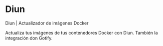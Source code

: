 # Diun
Diun | Actualizador de imágenes Docker

Actualiza tus imágenes de tus contenedores Docker con Diun. También la integración don Gotify.


